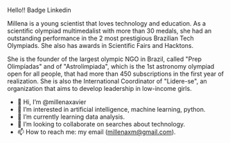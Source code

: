 Hello!! 
Badge Linkedin

Millena is a young scientist that loves technology and education. As a scientific olympiad multimedalist with more than 30 medals, she had an outstanding performance in the 2 most prestigious Brazilian Tech Olympiads. She also has awards in Scientific Fairs and Hacktons. 

She is the founder of the largest olympic NGO in Brazil, called "Prep Olimpíadas" and of "Astrolimpiada", which is the 1st astronomy olympiad open for all people, that had more than 450 subscriptions in the first year of realization. She is also the International Coordinator of "Lidere-se", an organization that aims to develop leadership in low-income girls.

- 👋 Hi, I’m @millenaxavier
- 👀 I’m interested in artificial intelligence, machine learning, python.
- 🌱 I’m currently learning data analysis. 
- 💞️ I’m looking to collaborate on searches about technology.
- 📫 How to reach me: my email (millenaxm@gmail.com).


